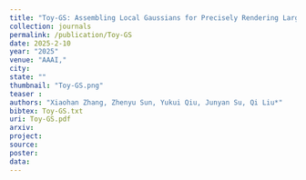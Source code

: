 ```yaml
---
title: "Toy-GS: Assembling Local Gaussians for Precisely Rendering Large-Scale Free Camera Trajectories"
collection: journals
permalink: /publication/Toy-GS
date: 2025-2-10
year: "2025"
venue: "AAAI,"
city: 
state: ""
thumbnail: "Toy-GS.png"
teaser : 
authors: "Xiaohan Zhang, Zhenyu Sun, Yukui Qiu, Junyan Su, Qi Liu*"
bibtex: Toy-GS.txt
uri: Toy-GS.pdf
arxiv: 
project: 
source: 
poster: 
data:
---
```

